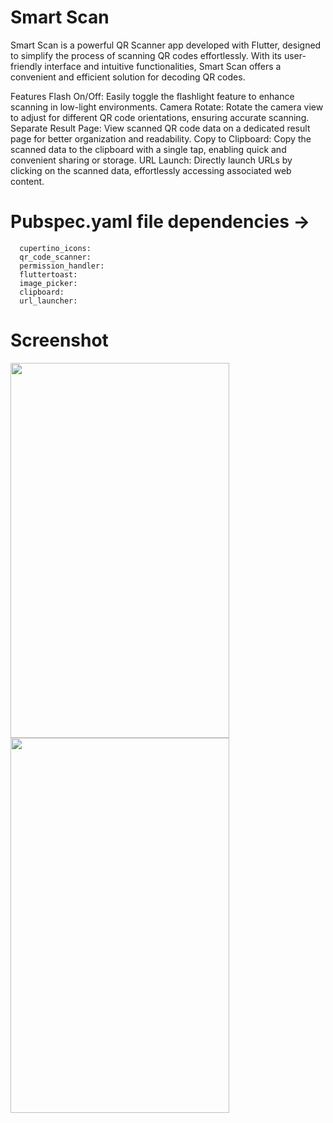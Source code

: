 # Smart Scan

Smart Scan is a powerful QR Scanner app developed with Flutter, designed to simplify the process of scanning QR codes effortlessly. With its user-friendly interface and intuitive functionalities, Smart Scan offers a convenient and efficient solution for decoding QR codes.

Features
Flash On/Off: Easily toggle the flashlight feature to enhance scanning in low-light environments.
Camera Rotate: Rotate the camera view to adjust for different QR code orientations, ensuring accurate scanning.
Separate Result Page: View scanned QR code data on a dedicated result page for better organization and readability.
Copy to Clipboard: Copy the scanned data to the clipboard with a single tap, enabling quick and convenient sharing or storage.
URL Launch: Directly launch URLs by clicking on the scanned data, effortlessly accessing associated web content.

# Pubspec.yaml file dependencies -> 
      cupertino_icons:
      qr_code_scanner: 
      permission_handler: 
      fluttertoast: 
      image_picker: 
      clipboard: 
      url_launcher:

# Screenshot
<p float="left">
<img src="https://github.com/AkashKumarJyoti/images/blob/master/qr%20img2.jpg" width="350" height="600" />
<img src="https://github.com/AkashKumarJyoti/images/blob/master/qr%20img1.jpg" width="350" height="600" />
</p>
